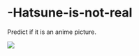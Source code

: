 # -Hatsune-is-not-real
Predict if it is an anime picture.

![](https://github.com/AxotZero/-Hatsune-is-not-real/blob/master/IMAGE.PNG)
